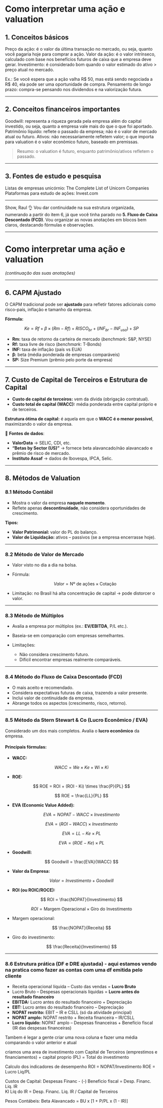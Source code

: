 # Como interpretar uma ação e valuation

## 1. Conceitos básicos

 Preço da ação: é o valor da última transação no mercado, ou seja, quanto você pagaria hoje para comprar a ação.
 Valor da ação: é o valor intrínseco, calculado com base nos benefícios futuros de caixa que a empresa deve gerar.
 Investimento: é considerado bom quando o valor estimado do ativo > preço atual no mercado.

   Ex.: Se você espera que a ação valha R\$ 50, mas está sendo negociada a R\$ 40, ela pode ser uma oportunidade de compra.
 Pensamento de longo prazo: compra-se pensando nos dividendos e na valorização futura.

---

## 2. Conceitos financeiros importantes

 Goodwill: representa a riqueza gerada pela empresa além do capital investido, ou seja, quanto a empresa vale mais do que o que foi aportado.
 Patrimônio líquido: reflete o passado da empresa; não é o valor de mercado atual ou futuro.
 Ativos: não necessariamente refletem valor; o que importa para valuation é o valor econômico futuro, baseado em premissas.

> Resumo: o valuation é futuro, enquanto patrimônio/ativos refletem o passado.

---

## 3. Fontes de estudo e pesquisa

 Listas de empresas unicórnio: The Complete List of Unicorn Companies
 Plataformas para estudo de ações: Invest.com

---
Show, Raul 👌 Vou dar continuidade na sua estrutura organizada, numerando a partir do item 6, já que você tinha parado no **5. Fluxo de Caixa Descontado (FCD)**. Vou organizar as novas anotações em blocos bem claros, destacando fórmulas e observações.

---

# **Como interpretar uma ação e valuation**

*(continuação das suas anotações)*

---

## **6. CAPM Ajustado**

O CAPM tradicional pode ser **ajustado** para refletir fatores adicionais como risco-país, inflação e tamanho da empresa.

**Fórmula:**

$$
Ke = Rf + \beta \times (Rm - Rf) + RISCO_{br} + (INF_{br} - INF_{usa}) + SP
$$

* **Rm:** taxa de retorno da carteira de mercado (*benchmark*: S\&P, NYSE)
* **Rf:** taxa livre de risco (*benchmark*: T-Bonds)
* **INF:** taxa de inflação (país vs EUA)
* **β:** beta (média ponderada de empresas comparáveis)
* **SP:** Size Premium (prêmio pelo porte da empresa)

---

## **7. Custo de Capital de Terceiros e Estrutura de Capital**

* **Custo de capital de terceiros:** vem da dívida (obrigação contratual).
* **Custo total de capital (WACC):** média ponderada entre capital próprio e de terceiros.

**Estrutura ótima de capital:** é aquela em que o **WACC é o menor possível**, maximizando o valor da empresa.

📌 **Fontes de dados**:

* **ValorData** → SELIC, CDI, etc.
* **“Betas by Sector (US)”** → fornece beta alavancado/não alavancado e prêmio de risco de mercado.
* **Instituto Assaf** → dados de Ibovespa, IPCA, Selic.

---

## **8. Métodos de Valuation**

### **8.1 Método Contábil**

* Mostra o valor da empresa **naquele momento**.
* Reflete apenas **descontinuidade**, não considera oportunidades de crescimento.

**Tipos:**

* **Valor Patrimonial:** valor do PL do balanço.
* **Valor de Liquidação:** ativos – passivos (se a empresa encerrasse hoje).

---

### **8.2 Método de Valor de Mercado**

* Valor visto no dia a dia na bolsa.
* Fórmula:

  $$
  Valor = \text{Nº de ações} \times \text{Cotação}
  $$
* Limitação: no Brasil há alta concentração de capital → pode distorcer o valor.

---

### **8.3 Método de Múltiplos**

* Avalia a empresa por múltiplos (ex.: **EV/EBITDA**, P/L etc.).
* Baseia-se em comparação com empresas semelhantes.
* Limitações:

  * Não considera crescimento futuro.
  * Difícil encontrar empresas realmente comparáveis.

---

### **8.4 Método do Fluxo de Caixa Descontado (FCD)**

* O mais aceito e recomendado.
* Considera expectativas futuras de caixa, trazendo a valor presente.
* Inclui valor de continuidade da empresa.
* Abrange todos os aspectos (crescimento, risco, retorno).

---

### **8.5 Método da Stern Stewart & Co (Lucro Econômico / EVA)**

Considerado um dos mais completos. Avalia o **lucro econômico** da empresa.

#### **Principais fórmulas:**

* **WACC:**

$$
WACC = We \times Ke + Wi \times Ki
$$

* **ROE:**

$$
ROE = ROI + (ROI - Ki) \times \frac{P}{PL}
$$

$$
ROE = \frac{LL}{PL}
$$

* **EVA (Economic Value Added):**

$$
EVA = NOPAT - WACC \times Investimento
$$

$$
EVA = (ROI - WACC) \times Investimento
$$

$$
EVA = LL - Ke \times PL
$$

$$
EVA = (ROE - Ke) \times PL
$$

* **Goodwill:**

$$
Goodwill = \frac{EVA}{WACC}
$$

* **Valor da Empresa:**

$$
Valor = Investimento + Goodwill
$$

* **ROI (ou ROIC/ROCE):**

$$
ROI = \frac{NOPAT}{Investimento}
$$

$$
ROI = \text{Margem Operacional} \times \text{Giro do Investimento}
$$

* Margem operacional:

$$
\frac{NOPAT}{Receita}
$$

* Giro do investimento:

$$
\frac{Receita}{Investimento}
$$

---

### **8.6 Estrutura prática (DF e DRE ajustada)** - aqui estamos vendo na pratica como fazer as contas com uma df emitida pelo cliente

* Receita operacional líquida – Custo das vendas = **Lucro Bruto**
* Lucro Bruto – Despesas operacionais líquidas = **Lucro antes do resultado financeiro**
* **EBITDA:** Lucro antes do resultado financeiro + Depreciação
* **EBT:** Lucro antes do resultado financeiro – Depreciação
* **NOPAT restrito:** EBIT – IR e CSLL (só da atividade principal)
* **NOPAT amplo:** NOPAT restrito + Receita financeira – IR/CSLL
* **Lucro líquido:** NOPAT amplo – Despesas financeiras + Benefício fiscal (IR das despesas financeiras)

Tambem é legar a gente criar uma nova coluna e fazer uma média
comparando o valor anterior e atual

criamos uma area de investimento com
Capital de Terceiros (emprestimos e financiamentos) + capital proprio (PL) = Total do investimento

Calculo dos indicadores de desempenho
ROI = NOPAT/Investimento
ROE = Lucro Liq/PL

Custos de Capital: Despesas Financ - (-) Beneficio fiscal = Desp. Financ. Liq. IR  
KI Líq do IR = Desp. Financ. Liq. IR / Capital de Terceiros

Pesos Contábeis:
Beta Alavancado = BU x [1 + P/PL x (1 - IR)]